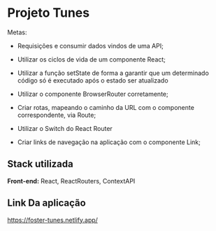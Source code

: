 # Projeto Tunes



Metas:

- Requisições e consumir dados vindos de uma API;

- Utilizar os ciclos de vida de um componente React;

- Utilizar a função setState de forma a garantir que um determinado código só é executado após o estado ser atualizado

- Utilizar o componente BrowserRouter corretamente;

- Criar rotas, mapeando o caminho da URL com o componente correspondente, via Route;

- Utilizar o Switch do React Router

- Criar links de navegação na aplicação com o componente Link;


## Stack utilizada

**Front-end:** React, ReactRouters, ContextAPI


## Link Da aplicação

https://foster-tunes.netlify.app/

